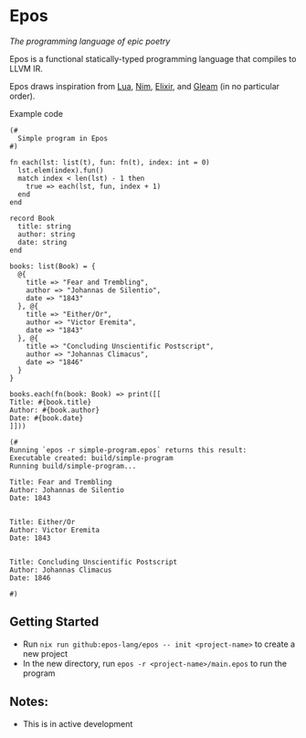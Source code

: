 # Epos
_The programming language of epic poetry_

Epos is a functional statically-typed programming language that compiles to LLVM IR.

Epos draws inspiration from [Lua](https://www.lua.org/), [Nim](https://nim-lang.org/), [Elixir](https://elixir-lang.org/), and [Gleam](https://gleam.run/) (in no particular order).

Example code
```epos
(#
  Simple program in Epos
#)

fn each(lst: list(t), fun: fn(t), index: int = 0)
  lst.elem(index).fun()
  match index < len(lst) - 1 then
    true => each(lst, fun, index + 1)
  end
end

record Book
  title: string
  author: string
  date: string
end

books: list(Book) = {
  @{
    title => "Fear and Trembling",
    author => "Johannas de Silentio",
    date => "1843"
  }, @{
    title => "Either/Or",
    author => "Victor Eremita",
    date => "1843"
  }, @{
    title => "Concluding Unscientific Postscript",
    author => "Johannas Climacus",
    date => "1846"
  }
}

books.each(fn(book: Book) => print([[
Title: #{book.title}
Author: #{book.author}
Date: #{book.date}
]]))

(#
Running `epos -r simple-program.epos` returns this result:
Executable created: build/simple-program
Running build/simple-program...

Title: Fear and Trembling
Author: Johannas de Silentio
Date: 1843


Title: Either/Or
Author: Victor Eremita
Date: 1843


Title: Concluding Unscientific Postscript
Author: Johannas Climacus
Date: 1846

#)
```

## Getting Started
- Run `nix run github:epos-lang/epos -- init <project-name>` to create a new project
- In the new directory, run `epos -r <project-name>/main.epos` to run the program

## Notes:
- This is in active development
